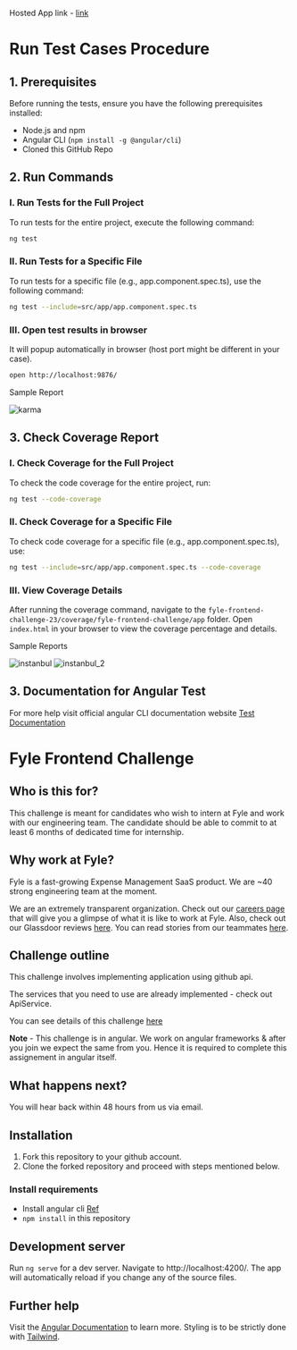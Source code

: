 Hosted App link - [link]()

# Run Test Cases Procedure

## 1. Prerequisites

Before running the tests, ensure you have the following prerequisites installed:

- Node.js and npm
- Angular CLI (`npm install -g @angular/cli`)
- Cloned this GitHub Repo

## 2. Run Commands

### I. Run Tests for the Full Project
To run tests for the entire project, execute the following command:

```bash
ng test
```

### II. Run Tests for a Specific File
To run tests for a specific file (e.g., app.component.spec.ts), use the following command:

```bash
ng test --include=src/app/app.component.spec.ts
```

### III. Open test results in browser
It will popup automatically in browser (host port might be different in your case).

```bash
open http://localhost:9876/
```
Sample Report

 ![karma]()

## 3. Check Coverage Report 

### I. Check Coverage for the Full Project
To check the code coverage for the entire project, run:

```bash
ng test --code-coverage
```

### II. Check Coverage for a Specific File
To check code coverage for a specific file (e.g., app.component.spec.ts), use:

```bash
ng test --include=src/app/app.component.spec.ts --code-coverage
```

### III. View Coverage Details
After running the coverage command, navigate to the `fyle-frontend-challenge-23/coverage/fyle-frontend-challenge/app` folder. Open `index.html` in your browser to view the coverage percentage and details.

Sample Reports


 ![instanbul]()
 ![instanbul_2]()

## 3. Documentation for Angular Test
For more help visit official angular CLI documentation website
[Test Documentation](https://angular.io/cli/test)





# Fyle Frontend Challenge

## Who is this for?

This challenge is meant for candidates who wish to intern at Fyle and work with our engineering team. The candidate should be able to commit to at least 6 months of dedicated time for internship.

## Why work at Fyle?

Fyle is a fast-growing Expense Management SaaS product. We are ~40 strong engineering team at the moment. 

We are an extremely transparent organization. Check out our [careers page](https://careers.fylehq.com) that will give you a glimpse of what it is like to work at Fyle. Also, check out our Glassdoor reviews [here](https://www.glassdoor.co.in/Reviews/Fyle-Reviews-E1723235.htm). You can read stories from our teammates [here](https://stories.fylehq.com).

## Challenge outline

This challenge involves implementing application using github api. 

The services that you need to use are already implemented - check out ApiService.

You can see details of this challenge [here](https://fyleuniverse.notion.site/fyleuniverse/Fyle-Frontend-development-challenge-cb5085e5e0864e769e7b98c694400aaa)

__Note__ - This challenge is in angular. We work on angular frameworks & after you join we expect the same from you. Hence it is required to complete this assignement in angular itself.

## What happens next?

You will hear back within 48 hours from us via email.

## Installation

1. Fork this repository to your github account.
2. Clone the forked repository and proceed with steps mentioned below.

### Install requirements
* Install angular cli [Ref](https://angular.io/cli)
* `npm install` in this repository 

## Development server

Run `ng serve` for a dev server. Navigate to http://localhost:4200/. The app will automatically reload if you change any of the source files.

## Further help

Visit the [Angular Documentation](https://angular.io/guide/styleguide) to learn more.
Styling is to be strictly done with [Tailwind](https://tailwindcss.com/docs/installation).